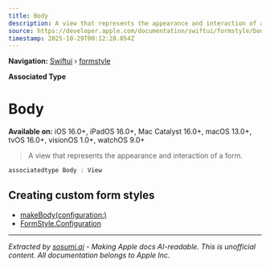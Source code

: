 ```yaml
---
title: Body
description: A view that represents the appearance and interaction of a form.
source: https://developer.apple.com/documentation/swiftui/formstyle/body
timestamp: 2025-10-29T00:12:28.054Z
---
```


**Navigation:** [Swiftui](/documentation/swiftui) › [formstyle](/documentation/swiftui/formstyle)

**Associated Type**

# Body

**Available on:** iOS 16.0+, iPadOS 16.0+, Mac Catalyst 16.0+, macOS 13.0+, tvOS 16.0+, visionOS 1.0+, watchOS 9.0+

> A view that represents the appearance and interaction of a form.

```swift
associatedtype Body : View
```

## Creating custom form styles

- [makeBody(configuration:)](/documentation/swiftui/formstyle/makebody(configuration:))
- [FormStyle.Configuration](/documentation/swiftui/formstyle/configuration)

---

*Extracted by [sosumi.ai](https://sosumi.ai) - Making Apple docs AI-readable.*
*This is unofficial content. All documentation belongs to Apple Inc.*
